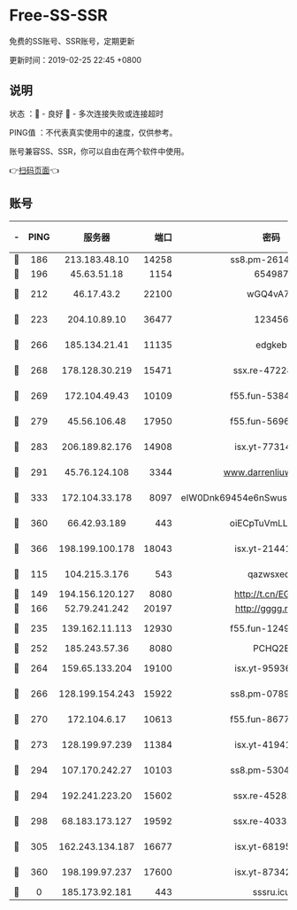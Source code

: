 # Free-SS-SSR

免费的SS账号、SSR账号，定期更新

更新时间：2019-02-25 22:45 +0800

## 说明

状态     ：🙂 - 良好 🙁 - 多次连接失败或连接超时

PING值   ：不代表真实使用中的速度，仅供参考。

账号兼容SS、SSR，你可以自由在两个软件中使用。

👉[扫码页面](https://liesauer.github.io/free-ss-ssr.github.io/)👈

## 账号

|-|PING|服务器|端口|密码|加密方式|区域|
|:----:|:----:|:-----:|-----:|:----:|:----:|:----:|
|🙂|186|213.183.48.10|14258|ss8.pm-26148872|rc4-md5|RU|
|🙂|196|45.63.51.18|1154|654987|chacha20|US|
|🙂|212|46.17.43.2|22100|wGQ4vA7D|aes-256-gcm|RU|
|🙂|223|204.10.89.10|36477|123456|aes-256-cfb|US|
|🙂|266|185.134.21.41|11135|edgkeb|aes-256-cfb|GB|
|🙂|268|178.128.30.219|15471|ssx.re-47228758|aes-256-cfb|SG|
|🙂|269|172.104.49.43|10109|f55.fun-53847756|aes-256-cfb|SG|
|🙂|279|45.56.106.48|17950|f55.fun-56968028|aes-256-cfb|US|
|🙂|283|206.189.82.176|14908|isx.yt-77314449|aes-256-cfb|SG|
|🙂|291|45.76.124.108|3344|www.darrenliuwei.com|aes-256-cfb|AU|
|🙂|333|172.104.33.178|8097|eIW0Dnk69454e6nSwuspv9DmS201tQ0D|aes-256-cfb|SG|
|🙂|360|66.42.93.189|443|oiECpTuVmLLxk4Ts|aes-256-cfb|US|
|🙂|366|198.199.100.178|18043|isx.yt-21441189|aes-256-cfb|US|
|🙂|115|104.215.3.176|543|qazwsxedc|aes-256-gcm|JP|
|🙂|149|194.156.120.127|8080|http://t.cn/EGJIyrl|rc4-md5|RU|
|🙂|166|52.79.241.242|20197|http://gggg.rocks|chacha20|KR|
|🙂|235|139.162.11.113|12930|f55.fun-12490271|aes-256-cfb|SG|
|🙂|252|185.243.57.36|8080|PCHQ2E|rc4-md5|US|
|🙂|264|159.65.133.204|19100|isx.yt-95936060|aes-256-cfb|SG|
|🙂|266|128.199.154.243|15922|ss8.pm-07891241|aes-256-cfb|SG|
|🙂|270|172.104.6.17|10613|f55.fun-86773289|aes-256-cfb|US|
|🙂|273|128.199.97.239|11384|isx.yt-41941480|aes-256-cfb|SG|
|🙂|294|107.170.242.27|10103|ss8.pm-53046125|aes-256-cfb|US|
|🙂|294|192.241.223.20|15602|ssx.re-45282042|aes-256-cfb|US|
|🙂|298|68.183.173.127|19592|ssx.re-40331620|aes-256-cfb|US|
|🙂|305|162.243.134.187|16677|isx.yt-68195372|aes-256-cfb|US|
|🙂|360|198.199.97.237|17600|isx.yt-87342097|aes-256-cfb|US|
|🙁|0|185.173.92.181|443|sssru.icu|rc4-md5|RU|
